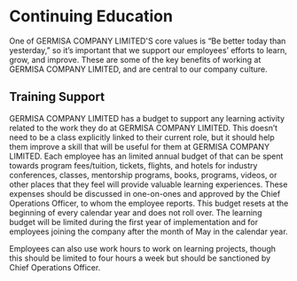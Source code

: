 # Continuing Education

One of GERMISA COMPANY LIMITED'S core values is “Be better today than yesterday,” so it’s important that we support our employees’ efforts to learn, grow, and improve. These are some of the key benefits of working at GERMISA COMPANY LIMITED, and are central to our company culture.

## Training Support

GERMISA COMPANY LIMITED has a budget to support any learning activity related to the work they do at GERMISA COMPANY LIMITED. This doesn’t need to be a class explicitly linked to their current role, but it should help them improve a skill that will be useful for them at GERMISA COMPANY LIMITED. Each employee has an limited annual budget of that can be spent towards program fees/tuition, tickets, flights, and hotels for industry conferences, classes, mentorship programs, books, programs, videos, or other places that they feel will provide valuable learning experiences. These expenses should be discussed in one-on-ones and approved by the Chief Operations Officer, to whom the employee reports. This budget resets at the beginning of every calendar year and does not roll over.  The learning budget will be limited during the first year of implementation and for employees joining the company after the month of May in the calendar year.

Employees can also use work hours to work on learning projects, though this should be limited to four hours a week but should be sanctioned by Chief Operations Officer.



